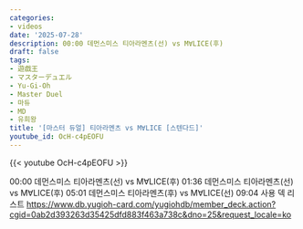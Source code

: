 ```yaml
---
categories:
- videos
date: '2025-07-28'
description: 00:00 데먼스미스 티아라멘츠(선) vs M∀LICE(후)
draft: false
tags:
- 遊戯王
- マスターデュエル
- Yu-Gi-Oh
- Master Duel
- 마듀
- MD
- 유희왕
title: '[마스터 듀얼] 티아라멘츠 vs M∀LICE [스텐다드]'
youtube_id: OcH-c4pEOFU
---
```



{{< youtube OcH-c4pEOFU >}}

00:00 데먼스미스 티아라멘츠(선) vs M∀LICE(후)
01:36 데먼스미스 티아라멘츠(선) vs M∀LICE(후)
05:01 데먼스미스 티아라멘츠(후) vs M∀LICE(선)
09:04 사용 덱 리스트
https://www.db.yugioh-card.com/yugiohdb/member_deck.action?cgid=0ab2d393263d35425dfd883f463a738c&dno=25&request_locale=ko